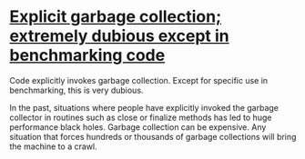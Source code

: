 # [Explicit garbage collection; extremely dubious except in benchmarking code](https://spotbugs.readthedocs.io/en/latest/bugDescriptions.html#DM_GC)

 Code explicitly invokes garbage collection.
  Except for specific use in benchmarking, this is very dubious.

In the past, situations where people have explicitly invoked
  the garbage collector in routines such as close or finalize methods
  has led to huge performance black holes. Garbage collection
   can be expensive. Any situation that forces hundreds or thousands
   of garbage collections will bring the machine to a crawl.